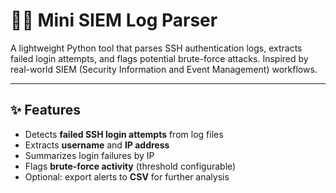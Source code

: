 # 🕵️‍♂️ Mini SIEM Log Parser

A lightweight Python tool that parses SSH authentication logs, extracts failed login attempts, and flags potential brute-force attacks. Inspired by real-world SIEM (Security Information and Event Management) workflows.

---

## ✨ Features
- Detects **failed SSH login attempts** from log files  
- Extracts **username** and **IP address**  
- Summarizes login failures by IP  
- Flags **brute-force activity** (threshold configurable)  
- Optional: export alerts to **CSV** for further analysis  
